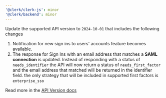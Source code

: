 ```yaml
---
'@clerk/clerk-js': minor
'@clerk/backend': minor
---
```


Update the supported API version to `2024-10-01` that includes the following changes

1. Notification for new sign ins to users' accounts feature becomes available.
2. The response for Sign Ins with an email address that matches a **SAML connection** is updated. Instead of responding with a status of `needs_identifier` the API will now return a status of `needs_first_factor` and the email address that matched will be returned in the identifier field. the only strategy that will be included in supported first factors is `enterprise_sso`

Read more in the [API Version docs](https://clerk.com/docs/pr/1717/backend-requests/versioning/available-versions)
